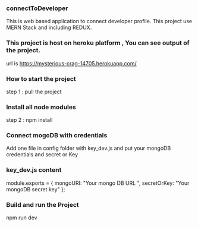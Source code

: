 ### connectToDeveloper
This is web based application to connect developer profile. This project use MERN Stack and including REDUX.

### This project is host on heroku platform , You can see output of the project.
url is https://mysterious-crag-14705.herokuapp.com/

### How to start the project
step 1 : pull the project

### Install all node modules
step 2 : npm install 

### Connect mogoDB with credentials
Add one file in config folder with key_dev.js and put your mongoDB credentials and secret or Key

### key_dev.js content

module.exports = {
  mongoURI: "Your mongo DB URL ",
  secretOrKey: "Your mongoDB secret key"
};

### Build and run the Project
npm run dev



